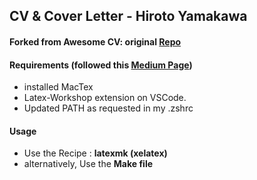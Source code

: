 
## CV & Cover Letter - Hiroto Yamakawa

#### Forked from **Awesome CV**: original [**Repo**](https://github.com/posquit0/Awesome-CV)

#### Requirements (followed this [**Medium Page**](https://medium.com/@dunglas/installing-a-latex-environment-on-a-mac-2afb9af98322))
- installed MacTex 
- Latex-Workshop extension on VSCode. 
- Updated PATH as requested in my .zshrc

#### Usage
- Use the Recipe : **latexmk (xelatex)**
- alternatively, Use the **Make file**
